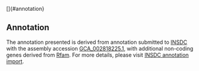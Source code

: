[]{#annotation}

Annotation
----------

The annotation presented is derived from annotation submitted to
[INSDC](http://www.insdc.org) with the assembly accession
[GCA\_002818225.1](http://www.ebi.ac.uk/ena/data/view/GCA_002818225.1),
with additional non-coding genes derived from
[Rfam](http://rfam.xfam.org/). For more details, please visit [INSDC
annotation
import](http://ensemblgenomes.org/info/data/insdc_annotation).
